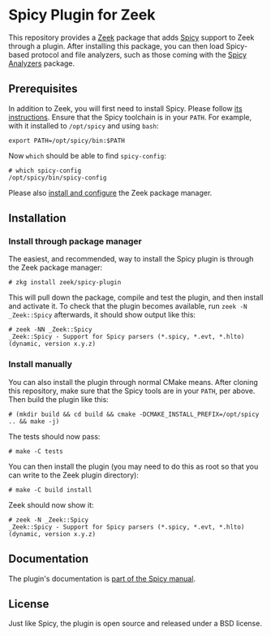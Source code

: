 
# Spicy Plugin for Zeek

This repository provides a [Zeek](https://github.com/zeek/zeek)
package that adds [Spicy](https://github.com/zeek/spicy) support to
Zeek through a plugin. After installing this package, you can then
load Spicy-based protocol and file analyzers, such as those coming
with the [Spicy Analyzers](https://github.com/zeek/spicy-analyzers)
package.

## Prerequisites

In addition to Zeek, you will first need to install Spicy. Please
follow [its instructions](https://docs.zeek.org/projects/spicy/en/latest/installation.html).
Ensure that the Spicy toolchain is in your ``PATH``. For example, with
it installed to `/opt/spicy` and using `bash`:

    export PATH=/opt/spicy/bin:$PATH

Now `which` should be able to find `spicy-config`:

    # which spicy-config
    /opt/spicy/bin/spicy-config

Please also [install and
configure](https://docs.zeek.org/projects/package-manager/en/stable/quickstart.html)
the Zeek package manager.

## Installation

### Install through package manager

The easiest, and recommended, way to install the Spicy plugin is
through the Zeek package manager:

    # zkg install zeek/spicy-plugin

This will pull down the package, compile and test the plugin, and then
install and activate it. To check that the plugin becomes available,
run `zeek -N _Zeek::Spicy` afterwards, it should show output like
this:

    # zeek -NN _Zeek::Spicy
    _Zeek::Spicy - Support for Spicy parsers (*.spicy, *.evt, *.hlto) (dynamic, version x.y.z)

### Install manually

You can also install the plugin through normal CMake means. After
cloning this repository, make sure that the Spicy tools are in your
`PATH`, per above. Then build the plugin like this:

    # (mkdir build && cd build && cmake -DCMAKE_INSTALL_PREFIX=/opt/spicy .. && make -j)

The tests should now pass:

    # make -C tests

You can then install the plugin (you may need to do this as root so
that you can write to the Zeek plugin directory):

    # make -C build install

Zeek should now show it:

    # zeek -N _Zeek::Spicy
    _Zeek::Spicy - Support for Spicy parsers (*.spicy, *.evt, *.hlto) (dynamic, version x.y.z)

## Documentation

The plugin's documentation is [part of the Spicy
manual](https://docs.zeek.org/projects/spicy/en/latest/zeek.html).

## License

Just like Spicy, the plugin is open source and released under a BSD license.
